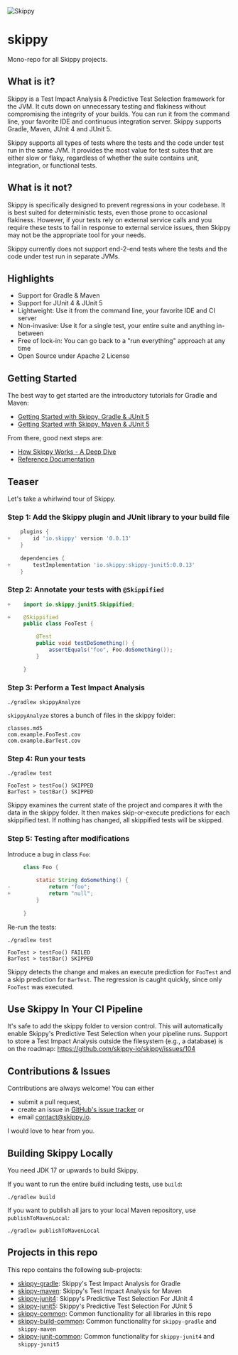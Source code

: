 ![Skippy](https://avatars.githubusercontent.com/u/150977247?s=100&u=6f4eb4ad99fb667b1bfaf988d3d396bd892fdf16&v=4)

# skippy

Mono-repo for all Skippy projects.

## What is it?

Skippy is a Test Impact Analysis & Predictive Test Selection framework for the JVM. It cuts down on unnecessary testing
and flakiness without compromising the integrity of your builds. You can run it from the command line, your favorite IDE
and continuous integration server. Skippy supports Gradle, Maven, JUnit 4 and JUnit 5.

Skippy supports all types of tests where the tests and the code under test run in the same JVM. It provides the most
value for test suites that are either slow or flaky, regardless of whether the suite contains unit, integration, or
functional tests.

## What is it not?

Skippy is specifically designed to prevent regressions in your codebase. It is best suited for deterministic tests, even
those prone to occasional flakiness. However, if your tests rely on external service calls and you require these tests
to fail in response to external service issues, then Skippy may not be the appropriate tool for your needs.

Skippy currently does not support end-2-end tests where the tests and the code under test run in separate JVMs.

## Highlights

- Support for Gradle & Maven
- Support for JUnit 4 & JUnit 5
- Lightweight: Use it from the command line, your favorite IDE and CI server
- Non-invasive: Use it for a single test, your entire suite and anything in-between
- Free of lock-in: You can go back to a "run everything" approach at any time
- Open Source under Apache 2 License

## Getting Started

The best way to get started are the introductory tutorials for Gradle and Maven:
- [Getting Started with Skippy, Gradle & JUnit 5](https://www.skippy.io/tutorials/skippy-gradle-junit5)
- [Getting Started with Skippy, Maven & JUnit 5](https://www.skippy.io/tutorials/skippy-maven-junit5)

From there, good next steps are:
- [How Skippy Works - A Deep Dive](https://www.skippy.io/tutorials/how-skippy-works)
- [Reference Documentation](https://www.skippy.io/docs)

## Teaser

Let's take a whirlwind tour of Skippy.

### Step 1: Add the Skippy plugin and JUnit library to your build file

```groovy
    plugins {
+       id 'io.skippy' version '0.0.13'
    }
    
    dependencies {
+       testImplementation 'io.skippy:skippy-junit5:0.0.13'
    }
```

### Step 2: Annotate your tests with `@Skippified`

```java
+    import io.skippy.junit5.Skippified;

+    @Skippified
     public class FooTest {     

         @Test
         public void testDoSomething() {
             assertEquals("foo", Foo.doSomething());
         }

     }
```

### Step 3: Perform a Test Impact Analysis

```
./gradlew skippyAnalyze
```

`skippyAnalyze` stores a bunch of files in the skippy folder:

```
classes.md5
com.example.FooTest.cov
com.example.BarTest.cov
```

### Step 4: Run your tests

```
./gradlew test

FooTest > testFoo() SKIPPED
BarTest > testBar() SKIPPED
```

Skippy examines the current state of the project and compares it with the data in the
skippy folder. It then makes skip-or-execute predictions for each skippified test. If nothing has changed, all 
skippified tests will be skipped.

### Step 5: Testing after modifications

Introduce a bug in class `Foo`:
```java
     class Foo {
    
         static String doSomething() {
-            return "foo";
+            return "null";
         }
         
     }

```

Re-run the tests:

```
./gradlew test

FooTest > testFoo() FAILED
BarTest > testBar() SKIPPED
```

Skippy detects the change and makes an execute prediction for `FooTest` and a skip prediction for `BarTest`. The
regression is caught quickly, since only `FooTest` was executed.

## Use Skippy In Your CI Pipeline

It's safe to add the skippy folder to version control. This will automatically enable Skippy's Predictive Test
Selection when your pipeline runs. Support to store a Test Impact Analysis outside the filesystem (e.g., a
database) is on the roadmap: https://github.com/skippy-io/skippy/issues/104

## Contributions & Issues

Contributions are always welcome! You can either
- submit a pull request,
- create an issue in
  [GitHub's issue tracker](https://github.com/skippy-io/skippy/issues) or
- email [contact@skippy.io](mailto:contact@skippy.io).

I would love to hear from you.

## Building Skippy Locally

You need JDK 17 or upwards to build Skippy.

If you want to run the entire build including tests, use `build`:

```
./gradlew build
```

If you want to publish all jars to your local Maven repository, use `publishToMavenLocal`:

```
./gradlew publishToMavenLocal
```

## Projects in this repo

This repo contains the following sub-projects:

- [skippy-gradle](skippy-gradle/README.md): Skippy's Test Impact Analysis for Gradle
- [skippy-maven](skippy-maven/README.md): Skippy's Test Impact Analysis for Maven
- [skippy-junit4](skippy-junit4/README.md): Skippy's Predictive Test Selection For JUnit 4
- [skippy-junit5](skippy-junit5/README.md): Skippy's Predictive Test Selection For JUnit 5
- [skippy-common](skippy-common/README.md): Common functionality for all libraries in this repo
- [skippy-build-common](skippy-build-common/README.md): Common functionality for `skippy-gradle` and `skippy-maven`
- [skippy-junit-common](skippy-junit-common/README.md): Common functionality for `skippy-junit4` and `skippy-junit5`